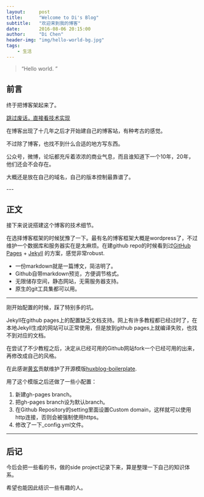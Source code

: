 ```yaml
---
layout:     post
title:      "Welcome to Di's Blog"
subtitle:   "欢迎来到我的博客"
date:       2016-08-06 20:15:00
author:     "Di Chen"
header-img: "img/hello-world-bg.jpg"
tags:
    - 生活
---
```


> “Hello world. ”


## 前言

终于把博客架起来了。

[跳过废话，直接看技术实现 ](#build)


在博客出现了十几年之后才开始建自己的博客站，有种考古的感觉。

不过除了博客，也找不到什么合适的地方写东西。

公众号，微博，论坛都充斥着浓浓的商业气息，而且谁知道下一个10年，20年，他们还会不会存在。

大概还是放在自己的域名，自己的版本控制最靠谱了。


<p id = "build"></p>
---

## 正文

接下来说说搭建这个博客的技术细节。  

在选择博客框架的时候犹豫了一下。最有名的博客框架大概是wordpress了，不过维护一个数据库和服务器实在是太麻烦。在建github repo的时候看到过[GitHub Pages](https://pages.github.com/) + [Jekyll](http://jekyllrb.com/) 的方案，感觉非常robust.

 - 一份markdown就是一篇博文，简洁明了。
 - Github自带markdown预览，方便调节格式。
 - 无限储存空间，静态网站，无需服务器支持。
 - 原生的git工具集都可以用。


---

刚开始配置的时候，踩了特别多的坑。

Jekyll在github pages上的配置缺乏文档支持。网上有许多教程都已经过时了，在本地Jekyll生成的网站可以正常使用，但是放到github pages上就编译失败，也找不到对应的文档。

在尝试了不少教程之后，决定从已经可用的Github网站fork一个已经可用的出来，再修改成自己的风格。

在此感谢[黄玄](http://huangxuan.me/)贡献维护了开源模版[huxblog-boilerplate](https://github.com/Huxpro/huxblog-boilerplate).

用了这个模版之后还做了一些小配置：

1. 新建gh-pages branch。
2. 把gh-pages branch设为默认branch。
3. 在Github Repository的setting里面设置Custom domain，这样就可以使用http连接，否则会被强制使用https。
4. 修改了一下_config.yml文件。


---

## 后记

今后会把一些看的书，做的side project记录下来，算是整理一下自己的知识体系。

希望也能因此结识一些有趣的人。
